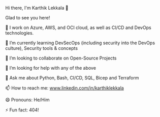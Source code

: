 Hi there, I'm Karthik Lekkala 👋

Glad to see you here!

🔭 I work on Azure, AWS, and OCI cloud, as well as CI/CD and DevOps technologies.

🌱 I’m currently learning DevSecOps (including security into the DevOps culture), Security tools & concepts

👯 I’m looking to collaborate on Open-Source Projects

🤔 I’m looking for help with any of the above

💬 Ask me about Python, Bash, CI/CD, SQL, Bicep and Terraform

📫 How to reach me: www.linkedin.com/in/karthiklekkala

😄 Pronouns: He/Him

⚡ Fun fact: 404!

